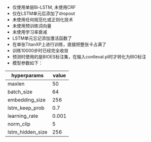 - 仅使用单层Bi-LSTM, 未使用CRF
- 仅在LSTM单元后添加了dropout
- 未使用任何规范化或正则化技术
- 未使用预训练词向量
- 未使用学习率衰减
- LSTM单元忘记添加激活函数了
- 在单张TitanXP上进行训练，直接把整张卡占满了
- 训练10000步时已经完全收敛
- 预测时使用的是BIOES标注集，在输入conlleval.pl时才转化为BIO标注
- 模型参数如下：

|  hyperparams | value  |
| ------------ | ------------ |
|  maxlen      | 50      |
| batch_size   | 64      |
| embedding_size  |  256 |
| lstm_keep_prob  | 0.7  |
| learning_rate  |  0.001 |
| norm_clip      | 5    |
|  lstm_hidden_size |  256 |
